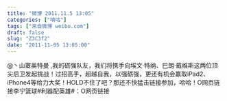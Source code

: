 ```yaml
---
title: "微博 2011.11.5 13:05"
categories: ["嘀咕"]
tags: ["来自微博 weibo.com"]
draft: false
slug: "Z3C3f2"
date: "2011-11-05 13:05:00"
---
```


<p>@丶山寨奥特曼  ,我的砺强队友，我们将携手向埃文·特纳、巴朗·戴维斯这两位顶尖后卫发起挑战！过招高手，超越自我，以强砺强，更还有机会赢取iPad2、iPhone4等给力大奖！HOLD不住了吧？那还不快猛击链接参加，哈哈！O网页链接李宁篮球#利器配英雄#：O网页链接 ​​​​</p>

